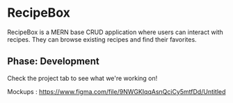# RecipeBox

RecipeBox is a MERN base CRUD application where users can interact with recipes. They can browse existing recipes and find their favorites. 

## Phase: Development

Check the project tab to see what we're working on!

Mockups : https://www.figma.com/file/9NWGKIqqAsnQciCy5mtfDd/Untitled
